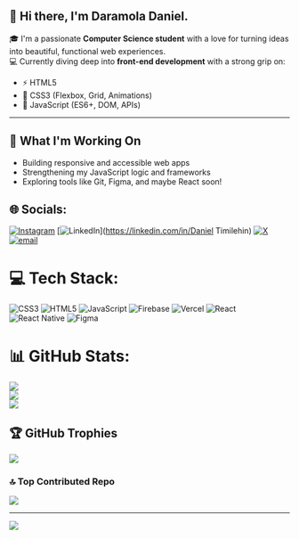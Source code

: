 ##  👋  Hi there, I'm Daramola Daniel.
🎓 I'm a passionate **Computer Science student** with a love for turning ideas into beautiful, functional web experiences. </br> 
💻 Currently diving deep into **front-end development** with a strong grip on:</br>

- ⚡ HTML5  </br>
- 🎨 CSS3 (Flexbox, Grid, Animations) </br> 
- 🧠 JavaScript (ES6+, DOM, APIs)</br>

---

## 🚀 What I'm Working On</br>

- Building responsive and accessible web apps</br>
- Strengthening my JavaScript logic and frameworks</br>
- Exploring tools like Git, Figma, and maybe React soon!</br>

## 🌐 Socials:
[![Instagram](https://img.shields.io/badge/Instagram-%23E4405F.svg?logo=Instagram&logoColor=white)](https://instagram.com/ti_m_zY) [![LinkedIn](https://img.shields.io/badge/LinkedIn-%230077B5.svg?logo=linkedin&logoColor=white)](https://linkedin.com/in/Daniel Timilehin) [![X](https://img.shields.io/badge/X-black.svg?logo=X&logoColor=white)](https://x.com/TechBroddy) [![email](https://img.shields.io/badge/Email-D14836?logo=gmail&logoColor=white)](mailto:timi.dan224@gmail.com) 

# 💻 Tech Stack:
![CSS3](https://img.shields.io/badge/css3-%231572B6.svg?style=for-the-badge&logo=css3&logoColor=white) ![HTML5](https://img.shields.io/badge/html5-%23E34F26.svg?style=for-the-badge&logo=html5&logoColor=white) ![JavaScript](https://img.shields.io/badge/javascript-%23323330.svg?style=for-the-badge&logo=javascript&logoColor=%23F7DF1E) ![Firebase](https://img.shields.io/badge/firebase-%23039BE5.svg?style=for-the-badge&logo=firebase) ![Vercel](https://img.shields.io/badge/vercel-%23000000.svg?style=for-the-badge&logo=vercel&logoColor=white) ![React](https://img.shields.io/badge/react-%2320232a.svg?style=for-the-badge&logo=react&logoColor=%2361DAFB) ![React Native](https://img.shields.io/badge/react_native-%2320232a.svg?style=for-the-badge&logo=react&logoColor=%2361DAFB) ![Figma](https://img.shields.io/badge/figma-%23F24E1E.svg?style=for-the-badge&logo=figma&logoColor=white)
# 📊 GitHub Stats:
![](https://github-readme-stats.vercel.app/api?username=Danny-fc&theme=dark&hide_border=false&include_all_commits=false&count_private=false)<br/>
![](https://nirzak-streak-stats.vercel.app/?user=Danny-fc&theme=dark&hide_border=false)<br/>
![](https://github-readme-stats.vercel.app/api/top-langs/?username=Danny-fc&theme=dark&hide_border=false&include_all_commits=false&count_private=false&layout=compact)

## 🏆 GitHub Trophies
![](https://github-profile-trophy.vercel.app/?username=Danny-fc&theme=radical&no-frame=false&no-bg=true&margin-w=4)

### 🔝 Top Contributed Repo
![](https://github-contributor-stats.vercel.app/api?username=Danny-fc&limit=5&theme=dark&combine_all_yearly_contributions=true)

---
[![](https://visitcount.itsvg.in/api?id=Danny-fc&icon=0&color=0)](https://visitcount.itsvg.in)

<!-- Proudly created with GPRM ( https://gprm.itsvg.in ) -->
